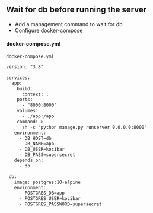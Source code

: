 
## Wait for db before running the server
- Add a management command to wait for db
- Configure docker-compose

#### docker-compose.yml

`docker-compose.yml`
```diff
version: "3.8"

services:
  app:
    build:
      context: .
    ports:
      - "8000:8000"
    volumes:
      - ./app:/app
    command: >
      sh -c "python manage.py runserver 0.0.0.0:8000"
   environment:
     - DB_HOST=db
     - DB_NAME=app
     - DB_USER=kocibar
     - DB_PASS=supersecret
   depends_on:
     - db

 db:
   image: postgres:10-alpine
   environment:
     - POSTGRES_DB=app
     - POSTGRES_USER=kocibar
     - POSTGRES_PASSWORD=supersecret

```
